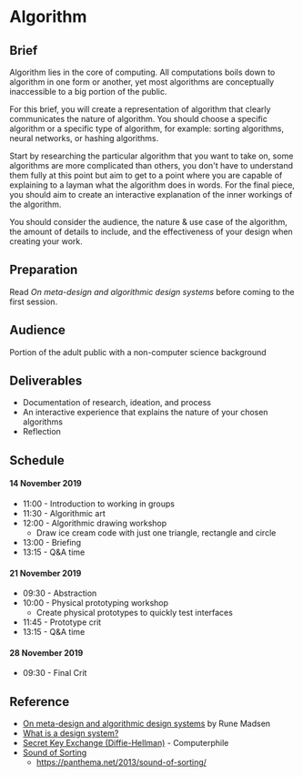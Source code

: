 # Algorithm
## Brief
Algorithm lies in the core of computing. All computations boils down to algorithm in one form or another, yet most algorithms are conceptually inaccessible to a big portion of the public.

For this brief, you will create a representation of algorithm that clearly communicates the nature of algorithm. You should choose a specific algorithm or a specific type of algorithm, for example: sorting algorithms, neural networks, or hashing algorithms.

Start by researching the particular algorithm that you want to take on, some algorithms are more complicated than others, you don't have to understand them fully at this point but aim to get to a point where you are capable of explaining to a layman what the algorithm does in words. For the final piece, you should aim to create an interactive explanation of the inner workings of the algorithm.

You should consider the audience, the nature & use case of the algorithm, the amount of details to include, and the effectiveness of your design when creating your work.

## Preparation
Read *On meta-design and algorithmic design systems* before coming to the first session.

## Audience
Portion of the adult public with a non-computer science background

## Deliverables
- Documentation of research, ideation, and process
- An interactive experience that explains the nature of your chosen algorithms
- Reflection

## Schedule
#### 14 November 2019
- 11:00 - Introduction to working in groups
- 11:30 - Algorithmic art
- 12:00 - Algorithmic drawing workshop
	- Draw ice cream code with just one triangle, rectangle and circle
- 13:00 - Briefing
- 13:15 - Q&A time

#### 21 November 2019
- 09:30 - Abstraction
- 10:00 - Physical prototyping workshop
	- Create physical prototypes to quickly test interfaces
- 11:45 - Prototype crit
- 13:15 - Q&A time

#### 28 November 2019
- 09:30 - Final Crit

## Reference
- [On meta-design and algorithmic design systems](https://runemadsen.com/blog/on-meta-design-and-algorithmic-design-systems/) by Rune Madsen
- [What is a design system?](https://programmingdesignsystems.com/what-is-a-design-system/index.html#what-is-a-design-system-OQAaTNQ)
- [Secret Key Exchange (Diffie-Hellman)](https://www.youtube.com/watch?v=NmM9HA2MQGI) - Computerphile
- [Sound of Sorting](https://www.youtube.com/watch?v=kPRA0W1kECg)
	- https://panthema.net/2013/sound-of-sorting/